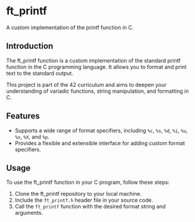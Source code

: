# ft_printf

A custom implementation of the printf function in C.

## Introduction

The ft_printf function is a custom implementation of the standard printf function in the C programming language. It allows you to format and print text to the standard output.

This project is part of the 42 curriculum and aims to deepen your understanding of variadic functions, string manipulation, and formatting in C.

## Features

- Supports a wide range of format specifiers, including `%c`, `%s`, `%d`, `%i`, `%u`, `%x`, `%X`, and `%p`.
- Provides a flexible and extensible interface for adding custom format specifiers.

## Usage

To use the ft_printf function in your C program, follow these steps:

1. Clone the ft_printf repository to your local machine.
2. Include the `ft_printf.h` header file in your source code.
3. Call the `ft_printf` function with the desired format string and arguments.
